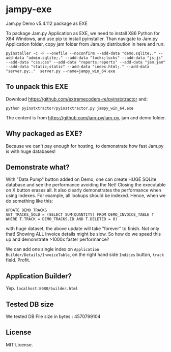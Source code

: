 # jampy-exe
Jam.py Demo v5.4.112 package as EXE

To package Jam.py Application as EXE, we need to install X86 Python for X64 Windows, and use pip to install pyinstaller. 
Than navigate to Jam.py Application folder, copy jam folder from Jam.py distribution in here and run:

```
pyinstaller -c -F --onefile --noconfirm --add-data "demo.sqlite;." --add-data "admin.sqlite;." --add-data "locks;locks" --add-data "js;js" --add-data "css;css" --add-data "reports;reports" --add-data "jam;jam" --add-data "static;static" --add-data "index.html;." --add-data "server.py;."  server.py --name=jampy_win_64.exe
```

To unpack this EXE
--------------------
Download https://github.com/extremecoders-re/pyinstxtractor
and:

```
python pyinstxtractor/pyinstxtractor.py jampy_win_64.exe
```

The content is from https://github.com/jam-py/jam-py, jam and demo folder.


Why packaged as EXE?
------------------------------------

Because we can't pay enough for hosting, to demonstrate how fast Jam.py is with huge databases!

Demonstrate what?
------------------------------------

With "Data Pump" button added on Demo, one can create HUGE SQLite database and see the performance avoiding the Net!
Closing the executable on X button erases all. 
It also clearly demonstrates the performance when using indexes. For example, all lookups should be indexed. Hence, 
when we do something like this:
```
UPDATE DEMO_TRACKS
SET TRACKS_SOLD = (SELECT SUM(QUANTITY) FROM DEMO_INVOICE_TABLE T WHERE T.TRACK = DEMO_TRACKS.ID AND T.DELETED = 0)
```
with huge dataset, the above update will take “forever” to finish. Not only that! Showing ALL Invoice details might be slow.
So how do we speed this up and demonstrate >1000x faster performance?

We can add one single index on `Application Builder/Details/InvoiceTable`, on the right hand side `Indices` button, `track` field.
Profit.

Application Builder?
--------------------
Yep. `localhost:8080/builder.html`

Tested DB size
------------------------------------

We tested DB File size in bytes :  4570799104

License
------------------------------------

MIT License.


